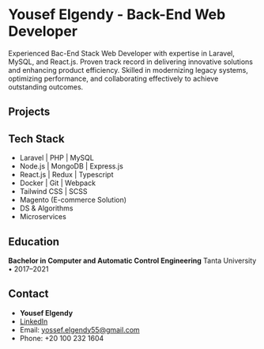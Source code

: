 # Yousef Elgendy - Back-End Web Developer

Experienced Bac-End Stack Web Developer with expertise in Laravel, MySQL, and React.js. Proven track record in delivering innovative solutions and enhancing product efficiency. Skilled in modernizing legacy systems, optimizing performance, and collaborating effectively to achieve outstanding outcomes.

## Projects



## Tech Stack

- Laravel | PHP | MySQL
- Node.js | MongoDB | Express.js
- React.js | Redux | Typescript
- Docker | Git | Webpack
- Tailwind CSS | SCSS
- Magento (E-commerce Solution)
- DS & Algorithms
- Microservices

## Education

**Bachelor in Computer and Automatic Control Engineering**
Tanta University • 2017–2021


## Contact

- **Yousef Elgendy**
- [LinkedIn](https://www.linkedin.com/in/yousef-el-gendy/)
- Email: yossef.elgendy55@gmail.com
- Phone: +20 100 232 1604
